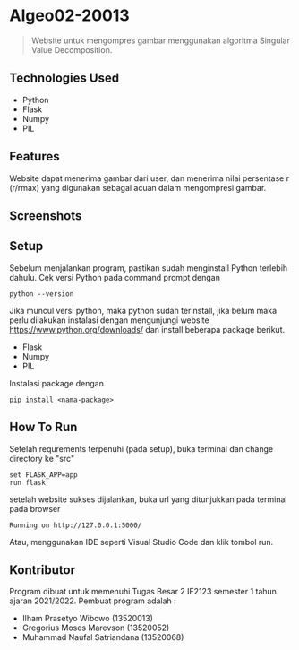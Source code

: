 # Algeo02-20013

>Website untuk mengompres gambar menggunakan algoritma Singular Value Decomposition. 
## Technologies Used
- Python
- Flask
- Numpy
- PIL

## Features
Website dapat menerima gambar dari user, dan menerima nilai persentase r (r/rmax) yang digunakan sebagai acuan dalam mengompresi gambar.

## Screenshots

## Setup 
Sebelum menjalankan program, pastikan sudah menginstall Python terlebih dahulu. Cek versi Python pada command prompt dengan

```
python --version
```

Jika muncul versi python, maka python sudah terinstall, jika belum maka perlu dilakukan instalasi dengan mengunjungi website
https://www.python.org/downloads/ dan install beberapa package berikut.
- Flask
- Numpy
- PIL

Instalasi package dengan

```
pip install <nama-package>
```

## How To Run
Setelah requrements terpenuhi (pada setup), buka terminal dan change directory ke "src"

```
set FLASK_APP=app
run flask
```

setelah website sukses dijalankan, buka url yang ditunjukkan pada terminal pada browser
```
Running on http://127.0.0.1:5000/
```
Atau, menggunakan IDE seperti Visual Studio Code dan klik tombol run.

## Kontributor 
Program dibuat untuk memenuhi Tugas Besar 2 IF2123 semester 1 tahun ajaran 2021/2022. Pembuat program adalah :
- Ilham Prasetyo Wibowo (13520013)
- Gregorius Moses Marevson (13520052)
- Muhammad Naufal Satriandana (13520068)
